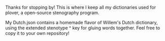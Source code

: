 Thanks for stopping by! This is where I keep all my dictionaries used for plover, a open-source stenography program. 

My Dutch.json contains a homemade flavor of Willem's Dutch dictionary, using the extended stenotype ^ key for gluing words together. Feel free to copy it to your own repository!
